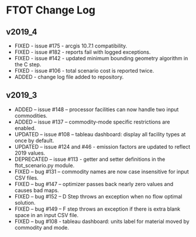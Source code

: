 # FTOT Change Log

## v2019_4
- FIXED - issue #175 - arcgis 10.7.1 compatibility.
- FIXED - issue #182 - reports fail with logged exceptions.
- FIXED - issue #142 - updated minimum bounding geometry algorithm in the C step.
- FIXED - issue #106 - total scenario cost is reported twice.
- ADDED - change log file added to repository.

## v2019_3
-	ADDED – issue #148 – processor facilities can now handle two input commodities.
-	ADDED – issue #137 – commodity-mode specific restrictions are enabled.
-	UPDATED – issue #108 – tableau dashboard: display all facility types at once by default.
-	UPDATED – issue #124 and #46 - emission factors are updated to reflect 2019 values.
-	DEPRECATED – issue #113 - getter and setter definitions in the ftot_scenario.py module.
-	FIXED – bug #131 – commodity names are now case insensitive for input CSV files.
-	FIXED – bug #147 – optimizer passes back nearly zero values and causes bad maps.
-	FIXED – bug #152 – D Step throws an exception when no flow optimal solution.
-	FIXED – bug #149 – F step throws an exception if there is extra blank space in an input CSV file.
-	FIXED – bug #108 - tableau dashboard: units label for material moved by commodity and mode.
